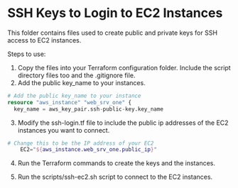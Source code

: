 # SSH Keys to Login to EC2 Instances

This folder contains files used to create public and private keys for SSH access to EC2 instances.

Steps to use:

1. Copy the files into your Terraform configuration folder.  Include the script directory files too and the .gitignore file.
2. Add the public key_name to your instances. 

``` terraform
# Add the public key_name to your instance
resource "aws_instance" "web_srv_one" {
  key_name = aws_key_pair.ssh-public-key.key_name
```

3. Modify the ssh-login.tf file to include the public ip addresses of the EC2 instances you want to connect.

``` terraform
# Change this to be the IP address of your EC2 
    EC2="${aws_instance.web_srv_one.public_ip}"
```

4. Run the Terraform commands to create the keys and the instances.

5. Run the scripts/ssh-ec2.sh script to connect to the EC2 instances.

